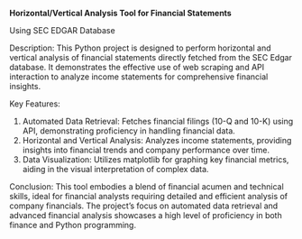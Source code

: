 **Horizontal/Vertical Analysis Tool for Financial Statements**

Using SEC EDGAR Database

Description: This Python project is designed to perform horizontal and vertical analysis of financial statements directly fetched from the SEC Edgar database. It demonstrates the effective use of web scraping and API interaction to analyze income statements for comprehensive financial insights.

Key Features:
1)	Automated Data Retrieval: Fetches financial filings (10-Q and 10-K) using API, demonstrating proficiency in handling financial data.
2)	Horizontal and Vertical Analysis: Analyzes income statements, providing insights into financial trends and company performance over time.
3)	Data Visualization: Utilizes matplotlib for graphing key financial metrics, aiding in the visual interpretation of complex data.

Conclusion: This tool embodies a blend of financial acumen and technical skills, ideal for financial analysts requiring detailed and efficient analysis of company financials. The project’s focus on automated data retrieval and advanced financial analysis showcases a high level of proficiency in both finance and Python programming.
